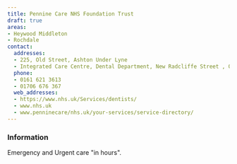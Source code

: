 ```yaml
---
title: Pennine Care NHS Foundation Trust
draft: true
areas:
- Heywood Middleton
- Rochdale
contact:
  addresses:
  - 225, Old Street, Ashton Under Lyne
  - Integrated Care Centre, Dental Department, New Radcliffe Street , Oldham
  phone:
  - 0161 621 3613
  - 01706 676 367
  web_addresses:
  - https://www.nhs.uk/Services/dentists/
  - www.nhs.uk
  - www.penninecare/nhs.uk/your-services/service-directory/
---
```


### Information
Emergency and Urgent care "in hours".

